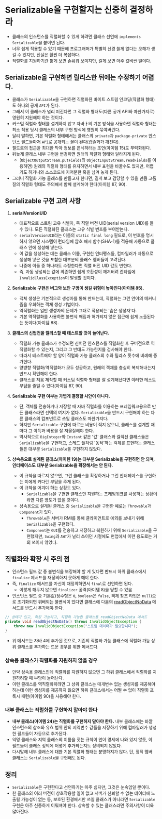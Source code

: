 # Serializable을 구현할지는 신중히 결정하라

* 클래스의 인스턴스를 직렬화할 수 있게 하려면 클래스 선언에 `implements Serializable`을 붙이면 된다.
* 너무 쉽게 적용할 수 있기 때문에 프로그래머가 특별히 신경 쓸게 없다는 오해가 생길 수 있지만, 진실은 휠씬 더 복잡하다.
* 직렬화를 지원하기란 짧게 보면 손쉬워 보이지만, 길게 보면 아주 값비싼 일이다.

## Serializable을 구현하면 릴리스한 뒤에는 수정하기 어렵다.

* 클래스가 `Serializable`을 구현하면 직렬화된 바이트 스트림 인코딩(직렬화 형태)도 하나의 공개 `API`가 된다.
* 그래서 이 클래스가 널리 퍼진다면 그 직렬화 형태도(다른 공개 API와 마찬가지로) 영원히 지원해야 하는 것이다.
* 커스텀 직렬화 형태를 설계하지 않고 자바ㅏ의 기본 방식을 사용하면 직렬화 형태는 최소 적용 당시 클래스의 내부 구현 방식에 영원히 묶여버린다.
* 달리 말하면, 기본 직렬화 형태에서는 클래스의 `private`과 `package-private` 인스턴스 필드들마저 `API`로 공개되는 꼴이 된다(캡슐화가 깨진다).
* 필드로의 접근을 최대한 막아 정보를 은닉하라는 조언(아이템 15)도 무력화된다.
* 뒤늦게 클래스 내부 구현을 변경하면 원래의 직렬화 형태와 달라지게 된다.
  * (`ObjectOutputStream.putFields`와 `ObjectInputStream.readFields`를 이용하면) 원래의 직렬화 형태를 유지하면서 내부 표현을 바꿀수도 있지만,
   어렵기도 하거니와 소스코드에 지저분한 혹을 남겨 놓게 된다.
* 그러니 직렬화 가능 클래스를 만들고자 한다면, 길게 보고 감당할 수 있을 만큼 고품질의 직렬화 형태도 주의해서 함께 설계해야 한다(아이템 87, 90).

## Serializable 구현 고려 사항

1. **serialVersionUID**

   * 대표적으로 스트림 고유 식별자, 즉 직렬 버전 UID(serial version UID)를 들 수 있다. 모든 직렬화된 클래스는 고유 식별 번호를 부여받는다.
   * `serialVersionUID`라는 이름의 `static final long` 필드로, 이 번호를 명시하지 않으면 시스템이 런타임에 암호 해시 함수(SHA-1)를 적용해 자동으로
    클래스 안에 생성해 넣는다.
   * 이 값을 생성하는 데는 클래스 이름, 구현한 인터펭스들, 컴파일러가 자동으로 생성해 넣은 것을 포함한 대부분의 클래스 멤버들이 고려된다.
   * 나중에 이들 중 하나라도 수정한다면 직렬 버전 UID 값도 변한다.
   * 즉, 자동 생성되는 값에 의존하면 쉽게 호환성이 깨져버려 런타임에 `InvalidClassException`이 발생할 것이다.


2. **Serializable 구현은 버그와 보안 구멍이 생길 위험이 높아진다(아이템 85).**

   * 객체 생성은 기본적으로 생성자를 통해 만드는데, 직렬화는 그런 언어의 메커니즘을 우회하는 객체 생성 기법이다.
   * 역직렬화는 일반 생성자의 문제가 그대로 적용되는 '숨은 생성자'다.
   * 기본 역직렬화를 사용하면 불변식 깨짐과 허가되지 않은 접근에 쉽게 노출된다는 뜻이다(아이템 88).


3. **클래스의 신법전을 릴리스할 때 테스트할 것이 늘어난다.**

   * 직렬화 가능 클래스가 수정되면 신버전 인스턴스를 직렬화한 후 구버전으로 역직렬화할 수 있는지, 그리고 그 반대도 가능한지를 검사해야 한다.
   * 따라서 테스트해야 할 양이 직렬화 가능 클래스의 수와 릴리스 횟수에 비례해 증가한다.
   * 양뱡향 직렬화/역직렬화가 모두 성공하고, 원래의 객체를 충실히 복제해내는지 반드시 확인해야 한다.
   * 클래스를 처음 제작할 때 커스텀 직렬화 형태를 잘 설계해놨다면 이러한 테스트 부담을 줄일 수 있다(아이템 87, 90).


4. **Serializable 구현 여부는 가볍게 결정할 사안이 아니다.**

   * 단, 객체를 전송하거나 저장할 때 자바 직렬화를 이용하는 프레임워크용으로 만든 클래스라면 선택의 여지가 없다. `Serializable`을 반드시
    구현해야 하는 다른 클래스의 컴포넌트로 쓰일 클래스도 마찬가지다.
   * 하지만 `Serializable` 구현에 따르는 비용이 적지 않으니, 클래스를 설계할 때마다 그 이득과 비용을 잘 저울질해야 한다.
   * 역사적으로 `BigInteger`와 `Instant` 같은 '값' 클래스와 컬렉션 클래스들은 `Serializable`을 구현하고, 스레드 풀처럼 '동작'하는 객체를
    표현하는 클래스들은 대부분 `Serializable`을 구현하지 않았다.


5. **상속용으로 설계된 클래스(아이템 19)는 대부분 Serializable을 구현하면 안 되며, 인터페이스도 대부분 Serializable을 확장해서는 안 된다.**

   * 이 규칙을 따르지 않으면, 그런 클래스를 확장하거나 그런 인터페이스를 구현하는 이에게 커다란 부담을 주게 된다.
   * 이 규칙을 어겨야 하는 상황도 있다.
     * `Serializable`을 구현한 클래스만 지원하는 프레임워크를 사용하는 상황이라면 다른 방도가 없을 것이다.
   * 상속용으로 설계된 클래스 중 `Serializable`을 구현한 예로는 `Throwable`과 `Component`가 있다.
     * `Throwable`은 서버가 RMI를 통해 클라이언트로 예외를 보내기 위해 `Serializable`을 구현했다.
     * `Component`는 `GUI`를 전송하고 저장하고 복원하기 위해 `Serializable`을 구현했지만, `Swing`과 `AWT`가 널리 쓰이던 시절에도 현업에서 
      이런 용도로는 거의 쓰이지 않았다.

## 직렬화와 확장 시 주의 점

* 인스턴스 필드 값 중 불변식을 보장해야 할 게 있다면 반드시 하위 클래스에서 `finalize` 메서드를 재정의하지 못하게 해야 한다.
* 즉, `finalize` 메서드를 자신이 재정의하면서 `final`로 선언하면 된다.
  * 이렇게 해두지 않으면 `finalizer` 공격(아이템 8)을 당할 수 있음
* 인스턴스 필드 중 기본값(정수형은 `0`, `boolean`은 `false`, 객체 참조 타입은 `null`)으로 초기화되면 위배되는 불변식이 있다면 클래스에 다음의
 [readObjectNoData](https://docs.oracle.com/javase/7/docs/platform/serialization/spec/input.html#6053) 메서드를 반드시 추가해야 한다.

```java
// 상태가 있고, 확장 가능하고, 직렬화 가능한 클래스용 readObjectNoData 메서드
private void readObjectNoData() throws InvalidObjectException {
    throw new InvalidObjectException("스트림 데이터가 필요합니다");
}
```

* 위 메서드는 자바 4에 추가된 것으로, 기존의 직렬화 가능 클래스에 직렬화 가능 상위 클래스를 추가하는 드문 경우를 위한 메서드다.

### 상속용 클래스가 직렬화를 지원하지 않을 경우

* 만약 상속용 클래스인데 직렬화를 지원하지 않으면 그 하위 클래스에서 직렬화를 지원하려할 때 부담이 늘어난다.
* 이런 클래스를 역직렬화하려면 그 상위 클래스는 매개변수 없는 생성자를 제공해야 하는데 이런 생성자를 제공하지 않으면 하위 클래스에서는 어쩔 수 없이
 직렬화 프록시 패턴(아이템 90)을 사용해야 한다.

### 내부 클래스는 직렬화를 구현하지 말아야 한다

* **내부 클래스(아이템 24)는 직렬화를 구현하지 말아야 한다.** 내부 클래스에는 바깥 인스턴스의 참조와 유효 범위 안의 지역변수 값들을 저장하기 위해
 컴파일러가 생성한 필드들이 자동으로 추가된다.
* 익명 클래스와 지역 클래스의 이름을 짓는 규칙이 언어 명세에 나와 있지 않듯, 이 필드들이 클래스 정의에 어떻게 추가되는지도 정의되지 않았다.
* 다시말해 내부 클래스에 대한 기본 직렬화 형태는 분명하지가 않다. 단, 정적 멤버 클래스는 `Serializable`을 구현해도 된다.

## 정리

* `Serializable`은 구현한다고 선언하기는 아주 쉽지만, 그것은 눈속임일 뿐이다.
* 한 클래스의 여러 버전이 상호작용할 일이 없고 서버가 신뢰할 수 없는 데이터에 노출될 가능성이 없는 등, 보호된 환경에서만 쓰일 클래스가 아니라면
 `Serializable` 구현은 아주 신중하게 이뤄져야 한다. 상속할 수 있는 클래스라면 주의사항이 더욱 많아진다.
